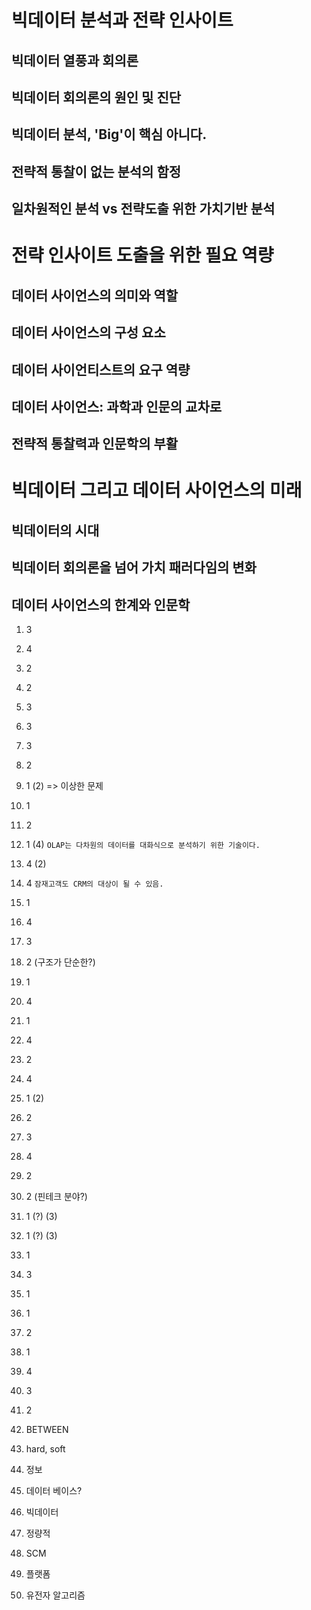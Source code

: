 # 빅데이터 분석과 전략 인사이트
## 빅데이터 열풍과 회의론
## 빅데이터 회의론의 원인 및 진단
## 빅데이터 분석, 'Big'이 핵심 아니다.
## 전략적 통찰이 없는 분석의 함정
## 일차원적인 분석 vs 전략도출 위한 가치기반 분석

# 전략 인사이트 도출을 위한 필요 역량
## 데이터 사이언스의 의미와 역할
## 데이터 사이언스의 구성 요소
## 데이터 사이언티스트의 요구 역량
## 데이터 사이언스: 과학과 인문의 교차로
## 전략적 통찰력과 인문학의 부활

# 빅데이터 그리고 데이터 사이언스의 미래
## 빅데이터의 시대
## 빅데이터 회의론을 넘어 가치 패러다임의 변화
## 데이터 사이언스의 한계와 인문학

1. 3
2. 4
3. 2
4. 2
5. 3
6. 3
7. 3
8. 2
9. 1 (2) => 이상한 문제
10. 1
11. 2
12. 1 (4)
`OLAP는 다차원의 데이터를 대화식으로 분석하기 위한 기술이다.`
13. 4 (2)
14. 4 
`잠재고객도 CRM의 대상이 될 수 있음.`
15. 1
16. 4 
17. 3
18. 2 (구조가 단순한?)
19. 1
20. 4
21. 1
22. 4
23. 2
24. 4
25. 1 (2)
26. 2 
27. 3
28. 4
29. 2
30. 2 (핀테크 분야?)
31. 1 (?) (3)
32. 1 (?) (3)
33. 1
34. 3
35. 1
36. 1
37. 2
38. 1
39. 4
40. 3
41. 2

1. BETWEEN
2. hard, soft
3. 정보
4. 데이터 베이스?
5. 빅데이터
6. 정량적
7. SCM
8. 플랫폼
9. 유전자 알고리즘